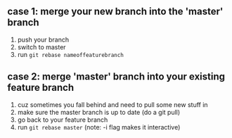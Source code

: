## case 1: merge your new branch into the 'master' branch
1. push your branch
2. switch to master
3. run `git rebase nameoffeaturebranch`

## case 2: merge 'master' branch into your existing feature branch
1. cuz sometimes you fall behind and need to pull some new stuff in 
2. make sure the master branch is up to date (do a git pull)
3. go back to your feature branch
4. run `git rebase master` (note: -i flag makes it interactive)
